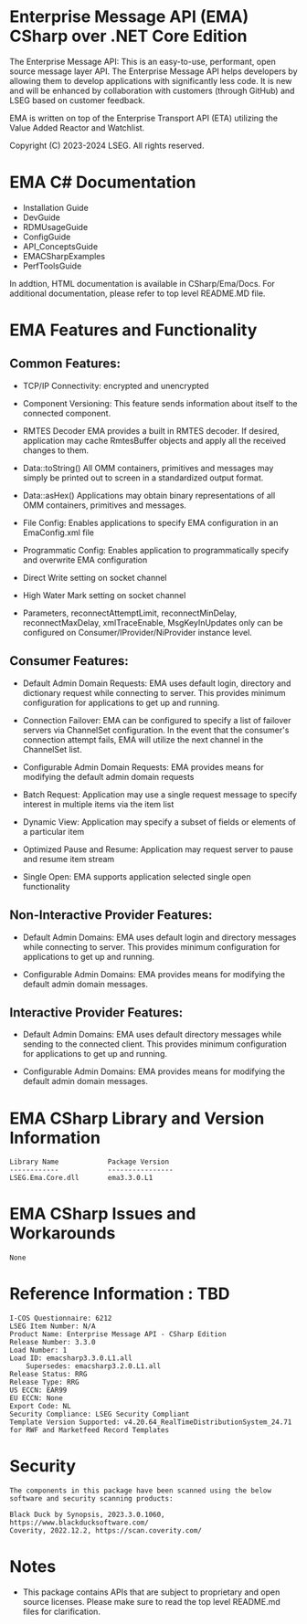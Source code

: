 # Enterprise Message API (EMA) CSharp over .NET Core Edition

The Enterprise Message API: This is an easy-to-use, performant, open source message layer API. The Enterprise Message API helps developers by allowing them to develop applications with significantly less code. It is new and will be enhanced by collaboration with customers (through GitHub) and LSEG based on customer feedback.

EMA is written on top of the Enterprise Transport API (ETA) utilizing the Value Added Reactor and Watchlist.  

Copyright (C) 2023-2024 LSEG. All rights reserved.
  
# EMA C# Documentation

- Installation Guide
- DevGuide
- RDMUsageGuide
- ConfigGuide
- API_ConceptsGuide
- EMACSharpExamples
- PerfToolsGuide

In addtion, HTML documentation is available in CSharp/Ema/Docs. For additional documentation, please refer to top level README.MD file.

# EMA Features and Functionality

## Common Features:

- TCP/IP Connectivity: encrypted and unencrypted

- Component Versioning: This feature sends information about itself to the connected component.

- RMTES Decoder	EMA provides a built in RMTES decoder. If desired, application may cache RmtesBuffer objects and apply all the received changes to them.

- Data::toString() All OMM containers, primitives and messages may simply be printed out to screen in a standardized output format. 

- Data::asHex()	Applications may obtain binary representations of all OMM containers, primitives and messages.

- File Config:	Enables applications to specify EMA configuration in an EmaConfig.xml file

- Programmatic Config: Enables application to programmatically specify and overwrite EMA configuration

- Direct Write setting on socket channel

- High Water Mark setting on socket channel

- Parameters, reconnectAttemptLimit, reconnectMinDelay, reconnectMaxDelay, xmlTraceEnable, MsgKeyInUpdates only can be configured on Consumer/IProvider/NiProvider instance level.

## Consumer Features:

- Default Admin Domain Requests: EMA uses default login, directory and dictionary request while connecting to server. This provides minimum configuration for applications to get up and running.   

- Connection Failover: EMA can be configured to specify a list of failover servers via ChannelSet configuration.  In the event that the consumer's connection attempt fails, EMA will utilize the next channel in the ChannelSet list.

- Configurable Admin Domain Requests:  EMA provides means for modifying the default admin domain requests

- Batch Request: Application may use a single request message to specify interest in multiple items via the item list

- Dynamic View:	Application may specify a subset of fields or elements of a particular item

- Optimized Pause and Resume: Application may request server to pause and resume item stream

- Single Open: EMA supports application selected single open functionality

## Non-Interactive Provider Features:

- Default Admin Domains: EMA uses default login and directory messages while connecting to server. This provides minimum configuration for applications to get up and running.

- Configurable Admin Domains: EMA provides means for modifying the default admin domain messages. 		

## Interactive Provider Features:

- Default Admin Domains: EMA uses default directory messages while sending to the connected client. This provides minimum configuration for applications to get up and running.
 
- Configurable Admin Domains: EMA provides means for modifying the default admin domain messages. 


# EMA CSharp Library and Version Information

    Library Name            Package Version
    ------------            ----------------
    LSEG.Ema.Core.dll       ema3.3.0.L1

# EMA CSharp Issues and Workarounds

    None
 
# Reference Information : TBD
    I-COS Questionnaire: 6212
    LSEG Item Number: N/A
    Product Name: Enterprise Message API - CSharp Edition
    Release Number: 3.3.0
    Load Number: 1
    Load ID: emacsharp3.3.0.L1.all
        Supersedes: emacsharp3.2.0.L1.all 
    Release Status: RRG
    Release Type: RRG
    US ECCN: EAR99
    EU ECCN: None
    Export Code: NL
    Security Compliance: LSEG Security Compliant
    Template Version Supported: v4.20.64_RealTimeDistributionSystem_24.71 for RWF and Marketfeed Record Templates

# Security

    The components in this package have been scanned using the below software and security scanning products:

    Black Duck by Synopsis, 2023.3.0.1060, https://www.blackducksoftware.com/
    Coverity, 2022.12.2, https://scan.coverity.com/ 

# Notes
- This package contains APIs that are subject to proprietary and open source licenses. Please make sure to read the top level README.md files for clarification.
